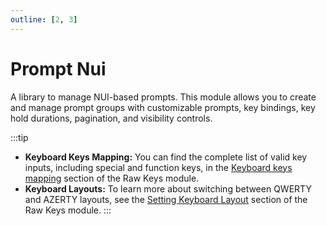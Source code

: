 ```yaml
---
outline: [2, 3]
---
```


# Prompt Nui

A library to manage NUI-based prompts. This module allows you to create and manage prompt groups with customizable prompts, key bindings, key hold durations, pagination, and visibility controls.

:::tip

- **Keyboard Keys Mapping:** You can find the complete list of valid key inputs, including special and function keys, in the [Keyboard keys mapping](../../raw-keys/client#keyboard-keys-mapping) section of the Raw Keys module.
- **Keyboard Layouts:** To learn more about switching between QWERTY and AZERTY layouts, see the [Setting Keyboard Layout](../../raw-keys/client#setting-keyboard-layout) section of the Raw Keys module.
  :::

<!--@include: ./autodoc/autodoc_client_functions.md-->
